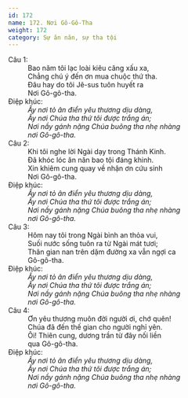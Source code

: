 ```yaml
---
id: 172
name: 172. Nơi Gô-Gô-Tha
weight: 172
category: Sự ăn năn, sự tha tội
---
```

<dl><dt>Câu 1:</dt><dd data-verse="1">Bao năm tôi lạc loài kiêu căng xấu xa, <br/>Chẳng chú ý đến ơn mua chuộc thứ tha. <br/>Đâu hay do tôi Jê-sus tuôn huyết ra <br/>Nơi Gô-gô-tha. </dd><dt>Điệp khúc:</dt><dd data-chorus="1"><em>Ấy nơi tỏ ân điển yêu thương dịu dàng, <br/>Ấy nơi Chúa tha thứ tôi được trắng án; <br/>Nơi nầy gánh nặng Chúa buông tha nhẹ nhàng <br/>nơi Gô-gô-tha. </em></dd><dt>Câu 2:</dt><dd data-verse="2">Khi tôi nghe lời Ngài dạy trong Thánh Kinh. <br/>Đã khóc lóc ăn năn bao tội đáng khinh. <br/>Xin khiêm cung quay về nhận ơn cứu sinh <br/>Nơi Gô-gô-tha. </dd><dt>Điệp khúc:</dt><dd data-chorus="1"><em>Ấy nơi tỏ ân điển yêu thương dịu dàng, <br/>Ấy nơi Chúa tha thứ tôi được trắng án; <br/>Nơi nầy gánh nặng Chúa buông tha nhẹ nhàng <br/>nơi Gô-gô-tha. </em></dd><dt>Câu 3:</dt><dd data-verse="3">Hôm nay tôi trong Ngài bình an thỏa vui, <br/>Suối nước sống tuôn ra từ Ngài mát tươi; <br/>Thân gian nan trên dặm đường xa vẫn ngợi ca <br/>Gô-gô-tha. </dd><dt>Điệp khúc:</dt><dd data-chorus="1"><em>Ấy nơi tỏ ân điển yêu thương dịu dàng, <br/>Ấy nơi Chúa tha thứ tôi được trắng án; <br/>Nơi nầy gánh nặng Chúa buông tha nhẹ nhàng <br/>nơi Gô-gô-tha. </em></dd><dt>Câu 4:</dt><dd data-verse="4">Ơn yêu thương muôn đời người ơi, chớ quên! <br/>Chúa đã đến thế gian cho người nghỉ yên. <br/>Ôi! Thiên cung, dương trần từ đây nối liền <br/>qua Gô-gô-tha. </dd><dt>Điệp khúc:</dt><dd data-chorus="1"><em>Ấy nơi tỏ ân điển yêu thương dịu dàng, <br/>Ấy nơi Chúa tha thứ tôi được trắng án; <br/>Nơi nầy gánh nặng Chúa buông tha nhẹ nhàng <br/>nơi Gô-gô-tha. </em></dd></dl>
